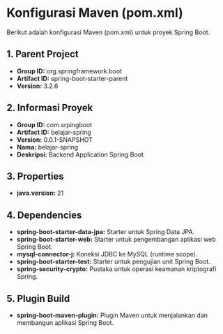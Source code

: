 # Konfigurasi Maven (pom.xml)

Berikut adalah konfigurasi Maven (pom.xml) untuk proyek Spring Boot.

## 1. Parent Project
- **Group ID:** org.springframework.boot
- **Artifact ID:** spring-boot-starter-parent
- **Version:** 3.2.6

## 2. Informasi Proyek
- **Group ID:** com.srpingboot
- **Artifact ID:** belajar-spring
- **Version:** 0.0.1-SNAPSHOT
- **Nama:** belajar-spring
- **Deskripsi:** Backend Application Spring Boot

## 3. Properties
- **java.version:** 21

## 4. Dependencies
- **spring-boot-starter-data-jpa:** Starter untuk Spring Data JPA.
- **spring-boot-starter-web:** Starter untuk pengembangan aplikasi web Spring Boot.
- **mysql-connector-j:** Koneksi JDBC ke MySQL (runtime scope).
- **spring-boot-starter-test:** Starter untuk pengujian unit Spring Boot.
- **spring-security-crypto:** Pustaka untuk operasi keamanan kriptografi Spring.

## 5. Plugin Build
- **spring-boot-maven-plugin:** Plugin Maven untuk menjalankan dan membangun aplikasi Spring Boot.